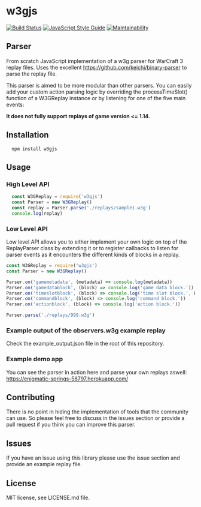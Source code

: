 # w3gjs
[![Build Status](https://travis-ci.org/PBug90/w3gjs.svg?branch=master)](https://travis-ci.org/anXieTyPB/w3gjs)
[![JavaScript Style Guide](https://img.shields.io/badge/code_style-standard-brightgreen.svg)](https://standardjs.com)
[![Maintainability](https://api.codeclimate.com/v1/badges/ebf0d0020d5dc9efba0e/maintainability)](https://codeclimate.com/github/anXieTyPB/w3gjs/maintainability)
## Parser
From scratch JavaScript implementation of a w3g parser for WarCraft 3 replay files.
Uses the excellent https://github.com/keichi/binary-parser to parse the replay file.

This parser is aimed to be more modular than other parsers.
You can easily add your custom action parsing logic by overriding the processTimeSlot() function
of a W3GReplay instance or by listening for one of the five main events:



**It does not fully support replays of game version <= 1.14.**

## Installation
```
  npm install w3gjs
```

## Usage

### High Level API

```javascript
  const W3GReplay = require('w3gjs')
  const Parser = new W3GReplay()
  const replay = Parser.parse('./replays/sample1.w3g')
  console.log(replay)
```

### Low Level API
Low level API allows you to either implement your own logic on top of the ReplayParser class by extending it or 
to register callbacks to listen for parser events as it encounters the different kinds of blocks in a replay.

```javascript
const W3GReplay = require('w3gjs')
const Parser = new W3GReplay()

Parser.on('gamemetadata', (metadata) => console.log(metadata))
Parser.on('gamedatablock', (block) => console.log('game data block.'))
Parser.on('timeslotblock', (block) => console.log('time slot block.', Parser.msElapsed))
Parser.on('commandblock', (block) => console.log('command block.'))
Parser.on('actionblock', (block) => console.log('action block.'))

Parser.parse('./replays/999.w3g')
```

### Example output of the observers.w3g example replay
Check the example_output.json file in the root of this repository.

### Example demo app
You can see the parser in action here and parse your own replays aswell:
https://enigmatic-springs-58797.herokuapp.com/

## Contributing
There is no point in hiding the implementation of tools that the community can use. So please feel free to discuss in the issues section or provide a pull request if you think you can improve this parser.

## Issues
If you have an issue using this library please use the issue section and provide an example replay file.

## License

MIT license, see LICENSE.md file.
